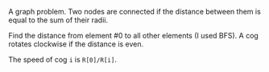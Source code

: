 A graph problem. Two nodes are connected if the distance between them is equal to the sum of their radii.

Find the distance from element #0 to all other elements (I used BFS). A cog rotates clockwise if the distance is even.

The speed of cog `i` is `R[0]/R[i]`.
